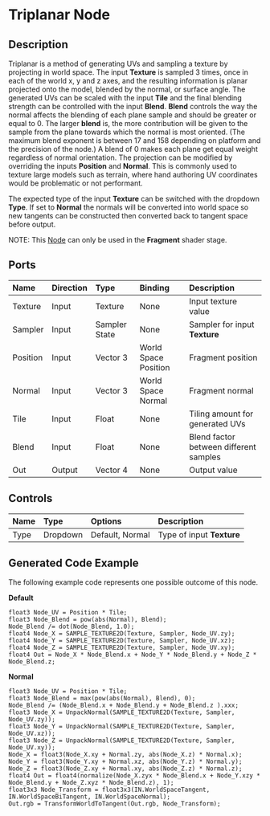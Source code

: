 # Triplanar Node

## Description

Triplanar is a method of generating UVs and sampling a texture by projecting in world space. The input **Texture** is sampled 3 times, once in each of the world x, y and z axes, and the resulting information is planar projected onto the model, blended by the normal, or surface angle. The generated UVs can be scaled with the input **Tile** and the final blending strength can be controlled with the input **Blend**. **Blend** controls the way the normal affects the blending of each plane sample and should be greater or equal to 0. The larger **blend** is, the more contribution will be given to the sample from the plane towards which the normal is most oriented. (The maximum blend exponent is between 17 and 158 depending on platform and the precision of the node.) A blend of 0 makes each plane get equal weight regardless of normal orientation. The projection can be modified by overriding the inputs **Position** and **Normal**. This is commonly used to texture large models such as terrain, where hand authoring UV coordinates would be problematic or not performant.

The expected type of the input **Texture** can be switched with the dropdown **Type**. If set to **Normal** the normals will be converted into world space so new tangents can be constructed then converted back to tangent space before output.

NOTE: This [Node](Node.md) can only be used in the **Fragment** shader stage.

## Ports

| Name        | Direction           | Type  | Binding | Description |
|:------------ |:-------------|:-----|:---|:---|
| Texture      | Input | Texture | None | Input texture value |
| Sampler      | Input | Sampler State | None | Sampler for input **Texture** |
| Position      | Input | Vector 3 | World Space Position | Fragment position |
| Normal      | Input | Vector 3 | World Space Normal | Fragment normal |
| Tile      | Input | Float    | None | Tiling amount for generated UVs |
| Blend      | Input | Float    | None | Blend factor between different samples |
| Out | Output      |    Vector 4 | None | Output value |

## Controls

| Name        | Type           | Options  | Description |
|:------------ |:-------------|:-----|:---|
| Type      | Dropdown | Default, Normal | Type of input **Texture** |

## Generated Code Example

The following example code represents one possible outcome of this node.

**Default**

```
float3 Node_UV = Position * Tile;
float3 Node_Blend = pow(abs(Normal), Blend);
Node_Blend /= dot(Node_Blend, 1.0);
float4 Node_X = SAMPLE_TEXTURE2D(Texture, Sampler, Node_UV.zy);
float4 Node_Y = SAMPLE_TEXTURE2D(Texture, Sampler, Node_UV.xz);
float4 Node_Z = SAMPLE_TEXTURE2D(Texture, Sampler, Node_UV.xy);
float4 Out = Node_X * Node_Blend.x + Node_Y * Node_Blend.y + Node_Z * Node_Blend.z;
```

**Normal**

```
float3 Node_UV = Position * Tile;
float3 Node_Blend = max(pow(abs(Normal), Blend), 0);
Node_Blend /= (Node_Blend.x + Node_Blend.y + Node_Blend.z ).xxx;
float3 Node_X = UnpackNormal(SAMPLE_TEXTURE2D(Texture, Sampler, Node_UV.zy));
float3 Node_Y = UnpackNormal(SAMPLE_TEXTURE2D(Texture, Sampler, Node_UV.xz));
float3 Node_Z = UnpackNormal(SAMPLE_TEXTURE2D(Texture, Sampler, Node_UV.xy));
Node_X = float3(Node_X.xy + Normal.zy, abs(Node_X.z) * Normal.x);
Node_Y = float3(Node_Y.xy + Normal.xz, abs(Node_Y.z) * Normal.y);
Node_Z = float3(Node_Z.xy + Normal.xy, abs(Node_Z.z) * Normal.z);
float4 Out = float4(normalize(Node_X.zyx * Node_Blend.x + Node_Y.xzy * Node_Blend.y + Node_Z.xyz * Node_Blend.z), 1);
float3x3 Node_Transform = float3x3(IN.WorldSpaceTangent, IN.WorldSpaceBiTangent, IN.WorldSpaceNormal);
Out.rgb = TransformWorldToTangent(Out.rgb, Node_Transform);
```